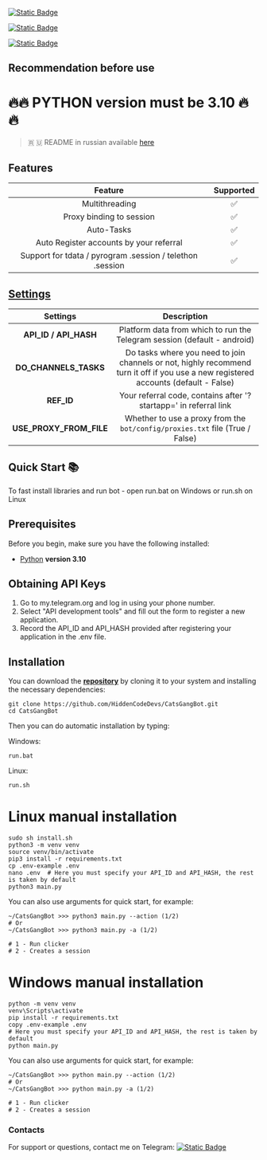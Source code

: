 [![Static Badge](https://img.shields.io/badge/Telegram-Channel-Link?style=for-the-badge&logo=Telegram&logoColor=white&logoSize=auto&color=blue)](https://t.me/hidden_coding)

[![Static Badge](https://img.shields.io/badge/Telegram-Chat-yes?style=for-the-badge&logo=Telegram&logoColor=white&logoSize=auto&color=blue)](https://t.me/hidden_codding_chat)

[![Static Badge](https://img.shields.io/badge/Telegram-Bot%20Link-Link?style=for-the-badge&logo=Telegram&logoColor=white&logoSize=auto&color=blue)](https://t.me/catsgang_bot/join?startapp=eVMDZF6Fxdb8eNnjocoOP)

## Recommendation before use

# 🔥🔥 PYTHON version must be 3.10 🔥🔥

> 🇷 🇺 README in russian available [here](README-RU.md)

## Features  
|                          Feature                          | Supported |
|:---------------------------------------------------------:|:---------:|
|                      Multithreading                       |     ✅     |
|                 Proxy binding to session                  |     ✅     |
|                        Auto-Tasks                         |     ✅     |
|          Auto Register accounts by your referral          |     ✅     |
| Support for tdata / pyrogram .session / telethon .session |     ✅     |


## [Settings](https://github.com/HiddenCodeDevs/CatsGangBot/blob/main/.env-example/)
|        Settings         |                                                             Description                                                              |
|:-----------------------:|:------------------------------------------------------------------------------------------------------------------------------------:|
|  **API_ID / API_HASH**  |                               Platform data from which to run the Telegram session (default - android)                               |
|  **DO_CHANNELS_TASKS**  | Do tasks where you need to join channels or not, highly recommend turn it off if you use a new registered accounts (default - False) |
|       **REF_ID**        |                                   Your referral code, contains after '?startapp=' in referral link                                   |
| **USE_PROXY_FROM_FILE** |                             Whether to use a proxy from the `bot/config/proxies.txt` file (True / False)                             |

## Quick Start 📚

To fast install libraries and run bot - open run.bat on Windows or run.sh on Linux

## Prerequisites
Before you begin, make sure you have the following installed:
- [Python](https://www.python.org/downloads/) **version 3.10**

## Obtaining API Keys
1. Go to my.telegram.org and log in using your phone number.
2. Select "API development tools" and fill out the form to register a new application.
3. Record the API_ID and API_HASH provided after registering your application in the .env file.

## Installation
You can download the [**repository**](https://github.com/HiddenCodeDevs/CatsGangBot) by cloning it to your system and installing the necessary dependencies:
```shell
git clone https://github.com/HiddenCodeDevs/CatsGangBot.git
cd CatsGangBot
```

Then you can do automatic installation by typing:

Windows:
```shell
run.bat
```

Linux:
```shell
run.sh
```

# Linux manual installation
```shell
sudo sh install.sh
python3 -m venv venv
source venv/bin/activate
pip3 install -r requirements.txt
cp .env-example .env
nano .env  # Here you must specify your API_ID and API_HASH, the rest is taken by default
python3 main.py
```

You can also use arguments for quick start, for example:
```shell
~/CatsGangBot >>> python3 main.py --action (1/2)
# Or
~/CatsGangBot >>> python3 main.py -a (1/2)

# 1 - Run clicker
# 2 - Creates a session
```

# Windows manual installation
```shell
python -m venv venv
venv\Scripts\activate
pip install -r requirements.txt
copy .env-example .env
# Here you must specify your API_ID and API_HASH, the rest is taken by default
python main.py
```

You can also use arguments for quick start, for example:
```shell
~/CatsGangBot >>> python main.py --action (1/2)
# Or
~/CatsGangBot >>> python main.py -a (1/2)

# 1 - Run clicker
# 2 - Creates a session
```




### Contacts

For support or questions, contact me on Telegram: 
[![Static Badge](https://img.shields.io/badge/telegram-bot_author-link?style=for-the-badge&logo=telegram&logoColor=white&logoSize=auto&color=blue)](https://t.me/pakistankiller)
